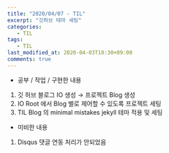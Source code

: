 ```yaml
---
title: "2020/04/07 - TIL"
excerpt: "깃허브 테마 세팅"
categories: 
   - TIL
tags:
   - TIL
last_modified_at: 2020-04-03T10:30+09:00   
comments: true   
---
```


* 공부 / 작업 / 구현한 내용
1. 깃 허브 블로그 IO 생성 → 프로젝트 Blog 생성
2. IO Root 에서 Blog 별로 제어할 수 있도록 프로젝트 세팅
3. TIL Blog 의 minimal mistakes jekyll 테마 적용 및 세팅

* 미비한 내용
1. Disqus 댓글 연동 처리가 안되었음
